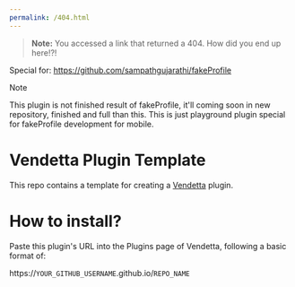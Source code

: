 ```yaml
---
permalink: /404.html
---
```

> **Note:** You accessed a link that returned a 404. How did you end up here!?!

Special for: https://github.com/sampathgujarathi/fakeProfile

> [!NOTE]
> This plugin is not finished result of fakeProfile, it'll coming soon in new repository, finished and full than this. This is just playground plugin special for fakeProfile development for mobile.

# Vendetta Plugin Template
This repo contains a template for creating a [Vendetta](https://github.com/vendetta-mod/Vendetta) plugin.

# How to install?
Paste this plugin's URL into the Plugins page of Vendetta, following a basic format of:

https://`YOUR_GITHUB_USERNAME`.github.io/`REPO_NAME`
